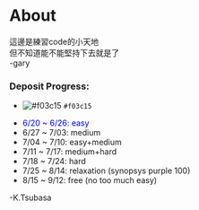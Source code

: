 # About  

這邊是練習code的小天地  
但不知道能不能堅持下去就是了  
 -gary  
 
### Deposit Progress:
- ![#f03c15](https://via.placeholder.com/15/f03c15/000000?text=+) `#f03c15`

<ul style="list-style-type: disc;">
<li><font color="blue">6/20 ~ 6/26: easy</font></li>
<li>6/27 ~ 7/03: medium</li>
<li>7/04 ~ 7/10: easy+medium</li>
<li>7/11 ~ 7/17: medium+hard</li>
<li>7/18 ~ 7/24: hard</li>
<li>7/25 ~ 8/14: relaxation (synopsys purple 100)</li>
<li>8/15 ~ 9/12: free (no too much easy)</li>
</ul>
 -K.Tsubasa
